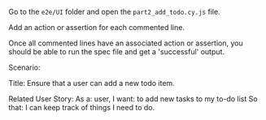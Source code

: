 Go to the ```e2e/UI``` folder and open the ```part2_add_todo.cy.js``` file.

Add an action or assertion for each commented line. 

Once all commented lines have an associated action or assertion, you should be able to run the spec file and get a 'successful' output.

Scenario:

Title: Ensure that a user can add a new todo item.

Related User Story: 
    As a:    user, 
    I want:  to add new tasks to my to-do list 
    So that: I can keep track of things I need to do.
